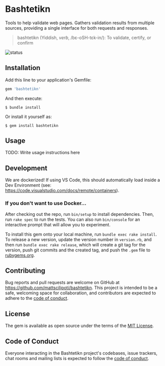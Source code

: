 # Bashtetikn

Tools to help validate web pages. Gathers validation results from multiple sources, providing a single interface for both requests and responses.

> bashtetikn (Yiddish, _verb_, /bɛ-oSH-tɛk-in/): To validate, certify, or confirm

![status](https://github.com/mattscilipoti/bashtetikn/actions/workflows/main.yml/badge.svg)

## Installation

Add this line to your application's Gemfile:

```ruby
gem 'bashtetikn'
```

And then execute:

    $ bundle install

Or install it yourself as:

    $ gem install bashtetikn

## Usage

TODO: Write usage instructions here

## Development

We are dockerized! If using VS Code, this should automatically load inside a Dev Environment (see: https://code.visualstudio.com/docs/remote/containers).

### If you don't want to use Docker...

After checking out the repo, run `bin/setup` to install dependencies. Then, run `rake spec` to run the tests. You can also run `bin/console` for an interactive prompt that will allow you to experiment.

To install this gem onto your local machine, run `bundle exec rake install`. To release a new version, update the version number in `version.rb`, and then run `bundle exec rake release`, which will create a git tag for the version, push git commits and the created tag, and push the `.gem` file to [rubygems.org](https://rubygems.org).

## Contributing

Bug reports and pull requests are welcome on GitHub at https://github.com/mattscilipoti/bashtetikn. This project is intended to be a safe, welcoming space for collaboration, and contributors are expected to adhere to the [code of conduct](https://github.com/mattscilipoti/bashtetikn/blob/deploy/CODE_OF_CONDUCT.md).

## License

The gem is available as open source under the terms of the [MIT License](https://opensource.org/licenses/MIT).

## Code of Conduct

Everyone interacting in the Bashtetikn project's codebases, issue trackers, chat rooms and mailing lists is expected to follow the [code of conduct](https://github.com/mattscilipoti/bashtetikn/blob/deploy/CODE_OF_CONDUCT.md).
